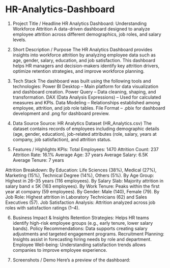 # HR-Analytics-Dashboard
1. Project Title / Headline
HR Analytics Dashboard: Understanding Workforce Attrition
A data-driven dashboard designed to analyze employee attrition across different demographics, job roles, and salary levels.

2. Short Description / Purpose
The HR Analytics Dashboard provides insights into workforce attrition by analyzing employee data such as age, gender, salary, education, and job satisfaction. This dashboard helps HR managers and decision-makers identify key attrition drivers, optimize retention strategies, and improve workforce planning.

3. Tech Stack
The dashboard was built using the following tools and technologies:
Power BI Desktop – Main platform for data visualization and dashboard creation.
Power Query – Data cleaning, shaping, and transformation.
DAX (Data Analysis Expressions) – Used for calculated measures and KPIs.
Data Modeling – Relationships established among employee, attrition, and job role tables.
File Format – .pbix for dashboard development and .png for dashboard preview.

4. Data Source
Source: HR Analytics Dataset (HR_Analytics.csv)
The dataset contains records of employees including demographic details (age, gender, education), job-related attributes (role, salary, years at company, job satisfaction), and attrition status.

5. Features / Highlights
KPIs:
Total Employees: 1470
Attrition Count: 237
Attrition Rate: 16.1%
Average Age: 37 years
Average Salary: 6.5K
Average Tenure: 7 years

Attrition Breakdown:
By Education: Life Sciences (38%), Medical (27%), Marketing (15%), Technical Degree (14%), Others (5%).
By Age Group: Highest in 26–35 years (116 employees).
By Salary Slab: Majority attrition in salary band ≤ 5K (163 employees).
By Work Tenure: Peaks within the first year at company (59 employees).
By Gender: Male (140), Female (79).
By Job Role: Highest attrition in Laboratory Technicians (62) and Sales Executives (57).
Job Satisfaction Analysis: Attrition analyzed across job roles with satisfaction ratings (1–4).

6. Business Impact & Insights
Retention Strategies: Helps HR teams identify high-risk employee groups (e.g., early tenure, lower salary bands).
Policy Recommendations: Data supports creating salary adjustments and targeted engagement programs.
Recruitment Planning: Insights assist in forecasting hiring needs by role and department.
Employee Well-being: Understanding satisfaction trends allows companies to improve employee experience.

7. Screenshots / Demo
Here’s a preview of the dashboard:
